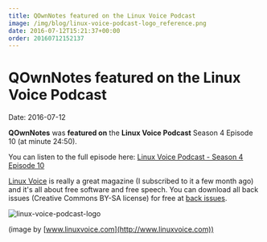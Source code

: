 ```yaml
---
title: QOwnNotes featured on the Linux Voice Podcast
image: /img/blog/linux-voice-podcast-logo_reference.png
date: 2016-07-12T15:21:37+00:00
order: 20160712152137
---
```


# QOwnNotes featured on the Linux Voice Podcast

<v-subheader class="blog">Date: 2016-07-12</v-subheader>

**QOwnNotes** was **featured on** the **Linux Voice Podcast** Season 4 Episode 10 (at minute 24:50).

You can listen to the full episode here: [Linux Voice Podcast - Season 4 Episode 10](https://www.linuxvoice.com/podcast-season-4-episode-10/)

[Linux Voice](https://www.linuxvoice.com) is really a great magazine (I subscribed to it a few month ago) and it's all about free software and free speech. You can download all back issues (Creative Commons BY-SA license) for free at [back issues](https://www.linuxvoice.com/creative-commons-issues/).

![linux-voice-podcast-logo](/img/blog/linux-voice-podcast-logo_reference.png "linux-voice-podcast-logo")

(image by [www.linuxvoice.com](http://www.linuxvoice.com))
